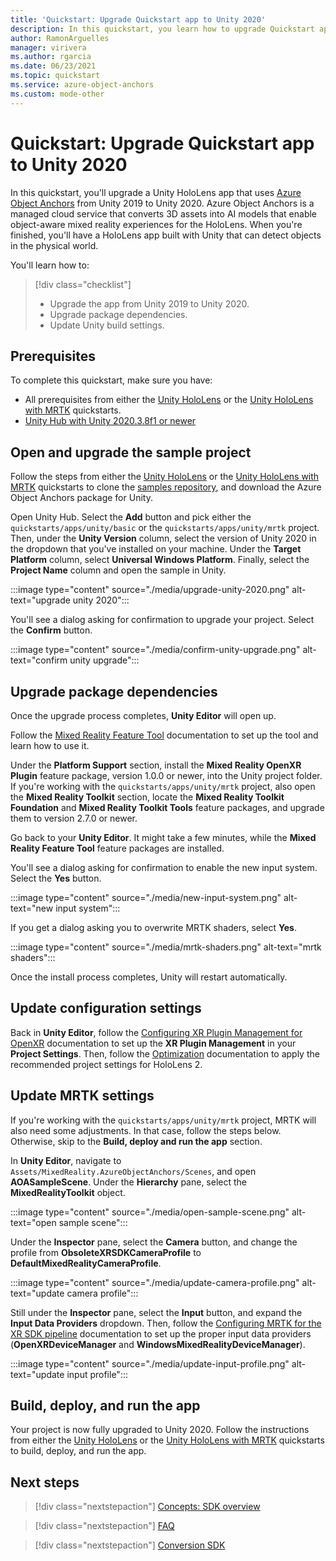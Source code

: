 ```yaml
---
title: 'Quickstart: Upgrade Quickstart app to Unity 2020'
description: In this quickstart, you learn how to upgrade Quickstart app to Unity 2020 build a HoloLens Unity app using Object Anchors.
author: RamonArguelles
manager: virivera
ms.author: rgarcia
ms.date: 06/23/2021
ms.topic: quickstart
ms.service: azure-object-anchors
ms.custom: mode-other
---
```

# Quickstart: Upgrade Quickstart app to Unity 2020

In this quickstart, you'll upgrade a Unity HoloLens app that uses [Azure Object Anchors](../overview.md) from
Unity 2019 to Unity 2020. Azure Object Anchors is a managed cloud service that converts 3D assets into AI models
that enable object-aware mixed reality experiences for the HoloLens. When you're finished, you'll have a HoloLens
app built with Unity that can detect objects in the physical world.

You'll learn how to:

> [!div class="checklist"]
> * Upgrade the app from Unity 2019 to Unity 2020.
> * Upgrade package dependencies.
> * Update Unity build settings.

## Prerequisites

To complete this quickstart, make sure you have:

* All prerequisites from either the [Unity HoloLens](get-started-unity-hololens.md) or the [Unity HoloLens with MRTK](get-started-unity-hololens-mrtk.md) quickstarts.
* <a href="https://unity3d.com/get-unity/download" target="_blank">Unity Hub with Unity 2020.3.8f1 or newer</a>

## Open and upgrade the sample project

Follow the steps from either the [Unity HoloLens](get-started-unity-hololens.md) or the [Unity HoloLens with MRTK](get-started-unity-hololens-mrtk.md) quickstarts to clone the [samples repository](https://github.com/Azure/azure-object-anchors), and download the Azure Object Anchors package for Unity.

Open Unity Hub. Select the **Add** button and pick either the `quickstarts/apps/unity/basic` or the `quickstarts/apps/unity/mrtk` project. Then, under the **Unity Version** column, select the version of Unity 2020 in the dropdown that you've installed on your machine. Under the **Target Platform** column, select **Universal Windows Platform**. Finally, select the **Project Name** column and open the sample in Unity.

:::image type="content" source="./media/upgrade-unity-2020.png" alt-text="upgrade unity 2020":::

You'll see a dialog asking for confirmation to upgrade your project. Select the **Confirm** button.

:::image type="content" source="./media/confirm-unity-upgrade.png" alt-text="confirm unity upgrade":::

## Upgrade package dependencies

Once the upgrade process completes, **Unity Editor** will open up.

Follow the <a href="/windows/mixed-reality/develop/unity/welcome-to-mr-feature-tool" target="_blank">Mixed Reality Feature Tool</a> documentation to set up the tool and learn how to use it.

Under the **Platform Support** section, install the **Mixed Reality OpenXR Plugin** feature package, version 1.0.0 or newer, into the Unity project folder. If you're working with the `quickstarts/apps/unity/mrtk` project, also open the **Mixed Reality Toolkit** section, locate the **Mixed Reality Toolkit Foundation** and **Mixed Reality Toolkit Tools** feature packages, and upgrade them to version 2.7.0 or newer.

Go back to your **Unity Editor**. It might take a few minutes, while the **Mixed Reality Feature Tool** feature packages are installed.

You'll see a dialog asking for confirmation to enable the new input system. Select the **Yes** button.

:::image type="content" source="./media/new-input-system.png" alt-text="new input system":::

 If you get a dialog asking you to overwrite MRTK shaders, select **Yes**.

:::image type="content" source="./media/mrtk-shaders.png" alt-text="mrtk shaders":::

Once the install process completes, Unity will restart automatically.

## Update configuration settings

Back in **Unity Editor**, follow the <a href="/windows/mixed-reality/develop/unity/xr-project-setup#configuring-xr-plugin-management-for-openxr" target="_blank">Configuring XR Plugin Management for OpenXR</a> documentation to set up the **XR Plugin Management** in your **Project Settings**. Then, follow the <a href="/windows/mixed-reality/develop/unity/xr-project-setup#optimization" target="_blank">Optimization</a> documentation to apply the recommended project settings for HoloLens 2.

## Update MRTK settings

If you're working with the `quickstarts/apps/unity/mrtk` project, MRTK will also need some adjustments. In that case, follow the steps below. Otherwise, skip to the **Build, deploy and run the app** section.

In **Unity Editor**, navigate to `Assets/MixedReality.AzureObjectAnchors/Scenes`, and open **AOASampleScene**. Under the **Hierarchy** pane, select the **MixedRealityToolkit** object.

:::image type="content" source="./media/open-sample-scene.png" alt-text="open sample scene":::

Under the **Inspector** pane, select the **Camera** button, and change the profile from  **ObsoleteXRSDKCameraProfile** to **DefaultMixedRealityCameraProfile**.

:::image type="content" source="./media/update-camera-profile.png" alt-text="update camera profile":::

Still under the **Inspector** pane, select the **Input** button, and expand the **Input Data Providers** dropdown. Then, follow the <a href="/windows/mixed-reality/mrtk-unity/configuration/getting-started-with-mrtk-and-xrsdk#configuring-mrtk-for-the-xr-sdk-pipeline" target="_blank">Configuring MRTK for the XR SDK pipeline</a> documentation to set up the proper input data providers (**OpenXRDeviceManager** and **WindowsMixedRealityDeviceManager**).

:::image type="content" source="./media/update-input-profile.png" alt-text="update input profile":::

## Build, deploy, and run the app

Your project is now fully upgraded to Unity 2020. Follow the instructions from either the [Unity HoloLens](get-started-unity-hololens.md) or the [Unity HoloLens with MRTK](get-started-unity-hololens-mrtk.md) quickstarts to build, deploy, and run the app.

## Next steps

> [!div class="nextstepaction"]
> [Concepts: SDK overview](../concepts/sdk-overview.md)

> [!div class="nextstepaction"]
> [FAQ](../faq.md)

> [!div class="nextstepaction"]
> [Conversion SDK](/dotnet/api/overview/azure/mixedreality.objectanchors.conversion-readme-pre)
